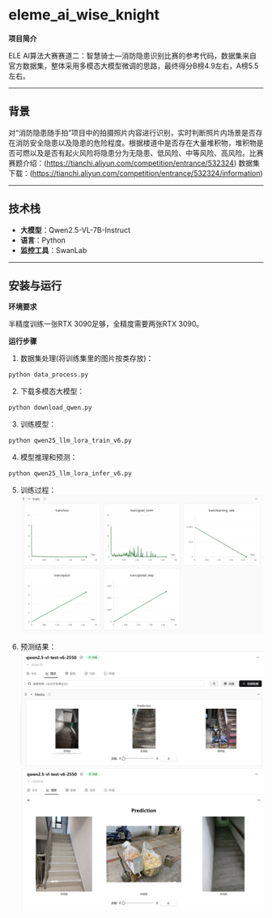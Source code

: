# eleme_ai_wise_knight
**项目简介**

ELE AI算法大赛赛道二：智慧骑士—消防隐患识别比赛的参考代码，数据集来自官方数据集，整体采用多模态大模型微调的思路，最终得分B榜4.9左右，A榜5.5左右。

---
## 背景

对“消防隐患随手拍”项目中的拍摄照片内容进行识别，实时判断照片内场景是否存在消防安全隐患以及隐患的危险程度。根据楼道中是否存在大量堆积物，堆积物是否可燃以及是否有起火风险将隐患分为无隐患、低风险、中等风险、高风险。比赛赛题介绍：(https://tianchi.aliyun.com/competition/entrance/532324)
数据集下载：(https://tianchi.aliyun.com/competition/entrance/532324/information)

---
## 技术栈
- **大模型**：Qwen2.5-VL-7B-Instruct
- **语言**：Python
- **监控工具**：SwanLab
---
## 安装与运行
**环境要求**

半精度训练一张RTX 3090足够，全精度需要两张RTX 3090。

**运行步骤**

1. 数据集处理(将训练集里的图片按类存放)：
  ```bash
  python data_process.py 
  ```
2. 下载多模态大模型：
  ```bash
  python download_qwen.py 
  ```
3. 训练模型：  
  ```bash
  python qwen25_llm_lora_train_v6.py 
  ```
4. 模型推理和预测：
  ```bash
  python qwen25_llm_lora_infer_v6.py 
  ```
5.  训练过程：
![alt text](train.png)
    
6.  预测结果：
![alt text](predict1.png)
![alt text](predict2.png)


